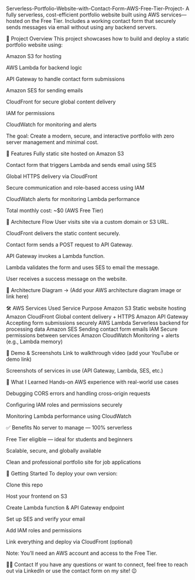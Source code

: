 Serverless-Portfolio-Website-with-Contact-Form-AWS-Free-Tier-Project-
A fully serverless, cost-efficient portfolio website built using AWS services—hosted on the Free Tier. Includes a working contact form that securely sends messages via email without using any backend servers.

🚀 Project Overview
This project showcases how to build and deploy a static portfolio website using:

Amazon S3 for hosting

AWS Lambda for backend logic

API Gateway to handle contact form submissions

Amazon SES for sending emails

CloudFront for secure global content delivery

IAM for permissions

CloudWatch for monitoring and alerts

The goal: Create a modern, secure, and interactive portfolio with zero server management and minimal cost.

📌 Features
Fully static site hosted on Amazon S3

Contact form that triggers Lambda and sends email using SES

Global HTTPS delivery via CloudFront

Secure communication and role-based access using IAM

CloudWatch alerts for monitoring Lambda performance

Total monthly cost: ~$0 (AWS Free Tier)

🔧 Architecture Flow
User visits site via a custom domain or S3 URL.

CloudFront delivers the static content securely.

Contact form sends a POST request to API Gateway.

API Gateway invokes a Lambda function.

Lambda validates the form and uses SES to email the message.

User receives a success message on the website.

📌 Architecture Diagram
→ (Add your AWS architecture diagram image or link here)

🛠️ AWS Services Used
Service	Purpose
Amazon S3	Static website hosting
Amazon CloudFront	Global content delivery + HTTPS
Amazon API Gateway	Accepting form submissions securely
AWS Lambda	Serverless backend for processing data
Amazon SES	Sending contact form emails
IAM	Secure permissions between services
Amazon CloudWatch	Monitoring + alerts (e.g., Lambda memory)

📸 Demo & Screenshots
Link to walkthrough video (add your YouTube or demo link)

Screenshots of services in use (API Gateway, Lambda, SES, etc.)

🧠 What I Learned
Hands-on AWS experience with real-world use cases

Debugging CORS errors and handling cross-origin requests

Configuring IAM roles and permissions securely

Monitoring Lambda performance using CloudWatch

✅ Benefits
No server to manage — 100% serverless

Free Tier eligible — ideal for students and beginners

Scalable, secure, and globally available

Clean and professional portfolio site for job applications

📎 Getting Started
To deploy your own version:

Clone this repo

Host your frontend on S3

Create Lambda function & API Gateway endpoint

Set up SES and verify your email

Add IAM roles and permissions

Link everything and deploy via CloudFront (optional)

Note: You’ll need an AWS account and access to the Free Tier.

🙋‍♂️ Contact
If you have any questions or want to connect, feel free to reach out via LinkedIn or use the contact form on my site! 😉

